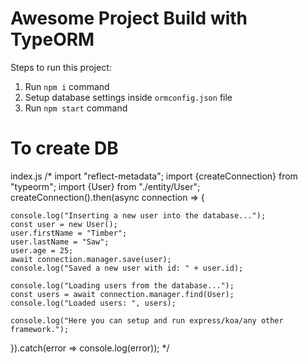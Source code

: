 # Awesome Project Build with TypeORM

Steps to run this project:

1. Run `npm i` command
2. Setup database settings inside `ormconfig.json` file
3. Run `npm start` command


# To create DB
index.js
/*
import "reflect-metadata";
import {createConnection} from "typeorm";
import {User} from "./entity/User";
createConnection().then(async connection => {

    console.log("Inserting a new user into the database...");
    const user = new User();
    user.firstName = "Timber";
    user.lastName = "Saw";
    user.age = 25;
    await connection.manager.save(user);
    console.log("Saved a new user with id: " + user.id);

    console.log("Loading users from the database...");
    const users = await connection.manager.find(User);
    console.log("Loaded users: ", users);

    console.log("Here you can setup and run express/koa/any other framework.");

}).catch(error => console.log(error));
*/
